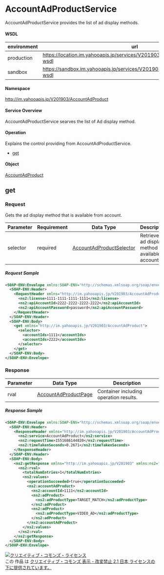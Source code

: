 # AccountAdProductService
AccountAdProductService provides the list of ad display methods.
#### WSDL
| environment | url |
|---|---|
| production  | https://location.im.yahooapis.jp/services/V201903/AccountAdProductService?wsdl |
| sandbox  | https://sandbox.im.yahooapis.jp/services/V201903/AccountAdProductService?wsdl |
#### Namespace
http://im.yahooapis.jp/V201903/AccountAdProduct
#### Service Overview
AccountAdProductService searves the list of Ad display method.
#### Operation
Explains the control providing from AccountAdProductService.

+ [get](#get)

#### Object
[AccountAdProduct](../data/AccountAdProduct)

## get

### Request
Gets the ad display method that is available from account.

| Parameter | Requirement | Data Type | Description |
|---|---|---|---|
| selector | required | [AccountAdProductSelector](../data/AccountAdProduct/AccountAdProductSelector.md) | Retrieve the ad display method available on account. |

##### Request Sample
```xml
<SOAP-ENV:Envelope xmlns:SOAP-ENV="http://schemas.xmlsoap.org/soap/envelope/">
  <SOAP-ENV:Header>
    <RequestHeader xmlns="http://im.yahooapis.jp/V201903/AccountAdProduct" xmlns:ns2="http://im.yahooapis.jp/V201903">
      <ns2:license>1111-1111-1111-1111</ns2:license>
      <ns2:apiAccountId>2222-2222-2222-2222</ns2:apiAccountId>
      <ns2:apiAccountPassword>password</ns2:apiAccountPassword>
    </RequestHeader>
  </SOAP-ENV:Header>
  <SOAP-ENV:Body>
    <get xmlns="http://im.yahooapis.jp/V201903/AccountAdProduct">
      <selector>
        <accountIds>1111</accountIds>
        <accountIds>2222</accountIds>
      </selector>
    </get>
  </SOAP-ENV:Body>
</SOAP-ENV:Envelope>
```

### Response
| Parameter | Data Type | Description |
|---|---|---|
| rval | [AccountAdProductPage](../data/AccountAdProduct/AccountAdProductPage.md) | Container including operation results. |

##### Response Sample
```xml
<SOAP-ENV:Envelope xmlns:SOAP-ENV="http://schemas.xmlsoap.org/soap/envelope/">
  <SOAP-ENV:Header>
    <ResponseHeader xmlns="http://im.yahooapis.jp/V201903/AccountAdProduct" xmlns:ns2="http://im.yahooapis.jp/V201903">
      <ns2:service>AccountAdProduct</ns2:service>
      <ns2:requestTime>1551686144820</ns2:requestTime>
      <ns2:timeTakenSeconds>0.2671</ns2:timeTakenSeconds>
    </ResponseHeader>
  </SOAP-ENV:Header>
  <SOAP-ENV:Body>
    <ns2:getResponse xmlns="http://im.yahooapis.jp/V201903" xmlns:ns2="http://im.yahooapis.jp/V201903/AccountAdProduct">
      <ns2:rval>
        <totalNumEntries>1</totalNumEntries>
        <ns2:values>
          <operationSucceeded>true</operationSucceeded>
          <ns2:accountAdProduct>
            <ns2:accountId>1111</ns2:accountId>
            <ns2:adProduct>
              <ns2:adProductType>TARGET_MATCH</ns2:adProductType>
            </ns2:adProduct>
            <ns2:adProduct>
              <ns2:adProductType>VIDEO_AD</ns2:adProductType>
            </ns2:adProduct>
          </ns2:accountAdProduct>
        </ns2:values>
      </ns2:rval>
    </ns2:getResponse>
  </SOAP-ENV:Body>
</SOAP-ENV:Envelope>
```

<a rel="license" href="http://creativecommons.org/licenses/by-nd/2.1/jp/"><img alt="クリエイティブ・コモンズ・ライセンス" style="border-width:0" src="https://i.creativecommons.org/l/by-nd/2.1/jp/88x31.png" /></a><br />この 作品 は <a rel="license" href="http://creativecommons.org/licenses/by-nd/2.1/jp/">クリエイティブ・コモンズ 表示 - 改変禁止 2.1 日本 ライセンスの下に提供されています。</a>
